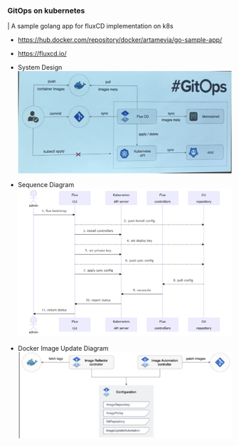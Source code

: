 ### GitOps on kubernetes

| A sample golang app for fluxCD implementation on k8s

- https://hub.docker.com/repository/docker/artamevia/go-sample-app/
- https://fluxcd.io/

- System Design
![System Design](system_design.jpg)

- Sequence Diagram 
![Sequence Diagram](sequence_diagram.jpg)

- Docker Image Update Diagram 
![Docker Image Update](image_update.jpg)